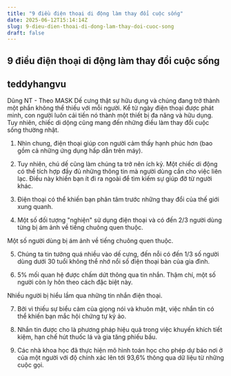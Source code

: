 ```yaml
---
title: "9 điều điện thoại di động làm thay đổi cuộc sống"
date: 2025-06-12T15:14:14Z
slug: 9-dieu-dien-thoai-di-dong-lam-thay-doi-cuoc-song
draft: false
---
```


## 9 điều điện thoại di động làm thay đổi cuộc sống

## teddyhangvu

Dũng NT - Theo MASK
Dế cưng thật sự hữu dụng và chúng đang trở thành một phần không thể thiếu với mỗi người.
Kể từ ngày điện thoại được phát minh, con người luôn cải tiến nó thành một thiết bị đa năng và hữu dụng. Tuy nhiên, chiếc di dộng cũng mang đến những điều làm thay đổi cuộc sống thường nhật.
 
1. Nhìn chung, điện thoại giúp con người cảm thấy hạnh phúc hơn (bao gồm cả những ứng dụng hấp dẫn trên máy).
 
2. Tuy nhiên, chú dế cũng làm chúng ta trở nên ích kỷ. Một chiếc di động có thể tích hợp đầy đủ những thông tin mà người dùng cần cho việc liên lạc. Điều này khiến bạn ít đi ra ngoài để tìm kiếm sự giúp đỡ từ người khác.
 
3. Điện thoại có thể khiến bạn phân tâm trước những thay đổi của thế giới xung quanh.
 
4. Một số đối tượng "nghiện" sử dụng điện thoại và có đến 2/3 người dùng từng bị ám ảnh về tiếng chuông quen thuộc.
 

Một số người dùng bị ám ảnh về tiếng chuông quen thuộc.
 
5. Chúng ta tin tưởng quá nhiều vào dế cưng, đến nỗi có đến 1/3 số người dùng dưới 30 tuổi không thể nhớ nổi số điện thoại bàn của gia đình.
 
6. 5% mối quan hệ được chấm dứt thông qua tin nhắn. Thậm chí, một số người còn ly hôn theo cách đặc biệt này.
 

Nhiều người bị hiểu lầm qua những tin nhắn điện thoại.
 
7. Bởi vì thiếu sự biểu cảm của giọng nói và khuôn mặt, việc nhắn tin có thể khiến bạn mắc hội chứng tự kỷ ảo.
 
8. Nhắn tin được cho là phương pháp hiệu quả trong việc khuyến khích tíết kiệm, hạn chế hút thuốc lá và gia tăng phiếu bầu.
 
9. Các nhà khoa học đã thực hiện mô hình toán học cho phép dự báo nơi ở của một người với độ chính xác lên tới 93,6% thông qua dữ liệu từ những cuộc gọi.